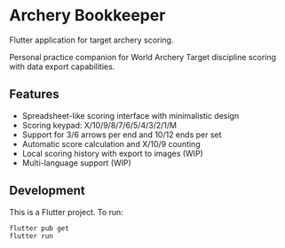 # Archery Bookkeeper

Flutter application for target archery scoring.

Personal practice companion for World Archery Target discipline scoring with data export capabilities.

## Features

- Spreadsheet-like scoring interface with minimalistic design
- Scoring keypad: X/10/9/8/7/6/5/4/3/2/1/M
- Support for 3/6 arrows per end and 10/12 ends per set
- Automatic score calculation and X/10/9 counting
- Local scoring history with export to images (WIP)
- Multi-language support (WIP)

## Development

This is a Flutter project. To run:

```bash
flutter pub get
flutter run
```
